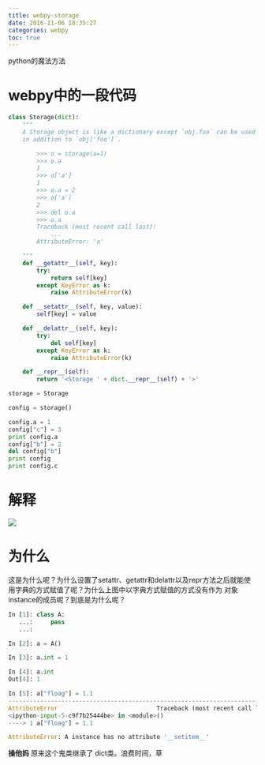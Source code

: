 ```yaml
---
title: webpy-storage
date: 2016-11-06 18:35:27
categories: webpy
toc: true
---
```


python的魔法方法

# webpy中的一段代码

``` python
class Storage(dict):
    """
    A Storage object is like a dictionary except `obj.foo` can be used
    in addition to `obj['foo']`.

        >>> o = storage(a=1)
        >>> o.a
        1
        >>> o['a']
        1
        >>> o.a = 2
        >>> o['a']
        2
        >>> del o.a
        >>> o.a
        Traceback (most recent call last):
            ...
        AttributeError: 'a'

    """
    def __getattr__(self, key):
        try:
            return self[key]
        except KeyError as k:
            raise AttributeError(k)

    def __setattr__(self, key, value):
        self[key] = value

    def __delattr__(self, key):
        try:
            del self[key]
        except KeyError as k:
            raise AttributeError(k)

    def __repr__(self):
        return '<Storage ' + dict.__repr__(self) + '>'

storage = Storage

config = storage()

config.a = 1
config["c"] = 3
print config.a
config["b"] = 2
del config["b"]
print config
print config.c

```

# 解释

![](http://lilyzt.com/hexo/image/heap/1.png)



# 为什么



这是为什么呢？为什么设置了setattr、getattr和delattr以及repr方法之后就能使用字典的方式赋值了呢？为什么上图中以字典方式赋值的方式没有作为 对象 instance的成员呢？到底是为什么呢？

```python
In [1]: class A:
   ...:     pass
   ...:

In [2]: a = A()

In [3]: a.int = 1

In [4]: a.int
Out[4]: 1

In [5]: a["floag"] = 1.1
---------------------------------------------------------------------------
AttributeError                            Traceback (most recent call last)
<ipython-input-5-c9f7b25444be> in <module>()
----> 1 a["floag"] = 1.1

AttributeError: A instance has no attribute '__setitem__'

```

**操他妈** 原来这个鬼类继承了 dict类。浪费时间，草
